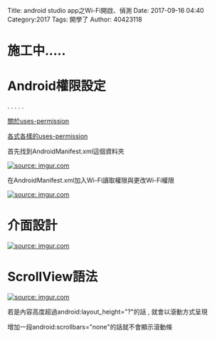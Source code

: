 Title: android studio app之Wi-Fi開啟、偵測
Date: 2017-09-16 04:40
Category:2017
Tags: 開學了
Author: 40423118


施工中.....
===
<!-- PELICAN_END_SUMMARY -->




Android權限設定
===
.
.
.
.
.



<a href="https://developer.android.com/guide/topics/manifest/uses-permission-element.html">關於uses-permission</a>

<a href="http://joeshua.pixnet.net/blog/post/37037485-android-%E6%AC%8A%E9%99%90%E8%A8%AD%E5%AE%9A">各式各樣的uses-permission</a>



首先找到AndroidManifest.xml這個資料夾


<a href="https://imgur.com/pI7i9xG"><img src="https://i.imgur.com/pI7i9xG.png" title="source: imgur.com" /></a>

在AndroidManifest.xml加入Wi-Fi讀取權限與更改Wi-Fi權限


<a href="https://imgur.com/oJ7cheI"><img src="https://i.imgur.com/oJ7cheI.png" title="source: imgur.com" /></a>



介面設計
===


<a href="https://imgur.com/Nu10f7Q"><img src="https://i.imgur.com/Nu10f7Q.png" title="source: imgur.com" /></a>


ScrollView語法
===

<a href="https://imgur.com/ZqU1pJc"><img src="https://i.imgur.com/ZqU1pJc.png" title="source: imgur.com" /></a>


若是內容高度超過android:layout_height="?"的話 , 就會以滾動方式呈現

增加一段android:scrollbars="none"的話就不會顯示滾動條































































   














      


























